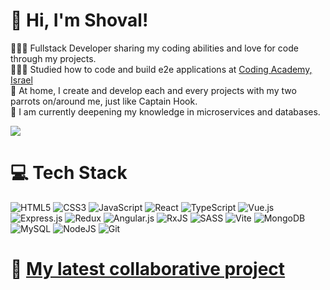 # 👋 Hi, I'm Shoval!
👩🏻‍💻 Fullstack Developer sharing my coding abilities and love for code through my projects. <br/>
👩🏻‍🎓 Studied how to code and build e2e applications at [Coding Academy, Israel](https://www.coding-academy.org/?src=GoogleAds&cmp=Brand(Feb2023)&adId=697863411823&adGrpId=165488716310&extClicked=&network=g&adPos=&keyword=coding%20academy&gad_source=1&gclid=CjwKCAjwgpCzBhBhEiwAOSQWQe2kDxm5eW5FnJP2mPEdMNCayoB-h2P6VhY2Pv8mn_idGbF1LrgVQRoCKo0QAvD_BwE)<br/>
🦜 At home, I create and develop each and every projects with my two parrots on/around me, just like Captain Hook. <br/>
🧠 I am currently deepening my knowledge in microservices and databases.<br/>

<!-- GitHub stats from https://github.com/anuraghazra/github-readme-stats -->
![](https://github-readme-stats.vercel.app/api?username=tmanoon&theme=radical&hide_border=false&include_all_commits=true&count_private=true)<br/>

# 💻 Tech Stack
<!-- Badges from https://github.com/Ileriayo/markdown-badges -->
![HTML5](https://img.shields.io/badge/html5-%23E34F26.svg?style=for-the-badge&logo=html5&logoColor=white)
![CSS3](https://img.shields.io/badge/css3-%231572B6.svg?style=for-the-badge&logo=css3&logoColor=white)
![JavaScript](https://img.shields.io/badge/javascript-%23323330.svg?style=for-the-badge&logo=javascript&logoColor=%23F7DF1E)
![React](https://img.shields.io/badge/react-%2320232a.svg?style=for-the-badge&logo=react&logoColor=%2361DAFB)
![TypeScript](https://img.shields.io/badge/typescript-%23007ACC.svg?style=for-the-badge&logo=typescript&logoColor=white)
![Vue.js](https://img.shields.io/badge/vuejs-%2335495e.svg?style=for-the-badge&logo=vuedotjs&logoColor=%234FC08D)
![Express.js](https://img.shields.io/badge/express.js-%23404d59.svg?style=for-the-badge&logo=express&logoColor=%2361DAFB)
![Redux](https://img.shields.io/badge/redux-%23593d88.svg?style=for-the-badge&logo=redux&logoColor=white)
![Angular.js](https://img.shields.io/badge/angular.js-%23E23237.svg?style=for-the-badge&logo=angularjs&logoColor=white)
![RxJS](https://img.shields.io/badge/rxjs-%23B7178C.svg?style=for-the-badge&logo=reactivex&logoColor=white)
![SASS](https://img.shields.io/badge/SASS-hotpink.svg?style=for-the-badge&logo=SASS&logoColor=white)
![Vite](https://img.shields.io/badge/vite-%23646CFF.svg?style=for-the-badge&logo=vite&logoColor=white)
![MongoDB](https://img.shields.io/badge/MongoDB-%234ea94b.svg?style=for-the-badge&logo=mongodb&logoColor=white)
![MySQL](https://img.shields.io/badge/mysql-4479A1.svg?style=for-the-badge&logo=mysql&logoColor=white)
![NodeJS](https://img.shields.io/badge/node.js-6DA55F?style=for-the-badge&logo=node.js&logoColor=white)
![Git](https://img.shields.io/badge/git-%23F05033.svg?style=for-the-badge&logo=git&logoColor=white)
 
# 👥 [My latest collaborative project](https://staybnb-dz31.onrender.com/#/?bathrooms=any&beds=any&instant=false&selfCheckIn=false&allowsPets=false&bedrooms=any&placeType=any&min=0&max=2000&label=&adults=0&children=0&infants=0&pets=0&entryDate=&exitDate=)
